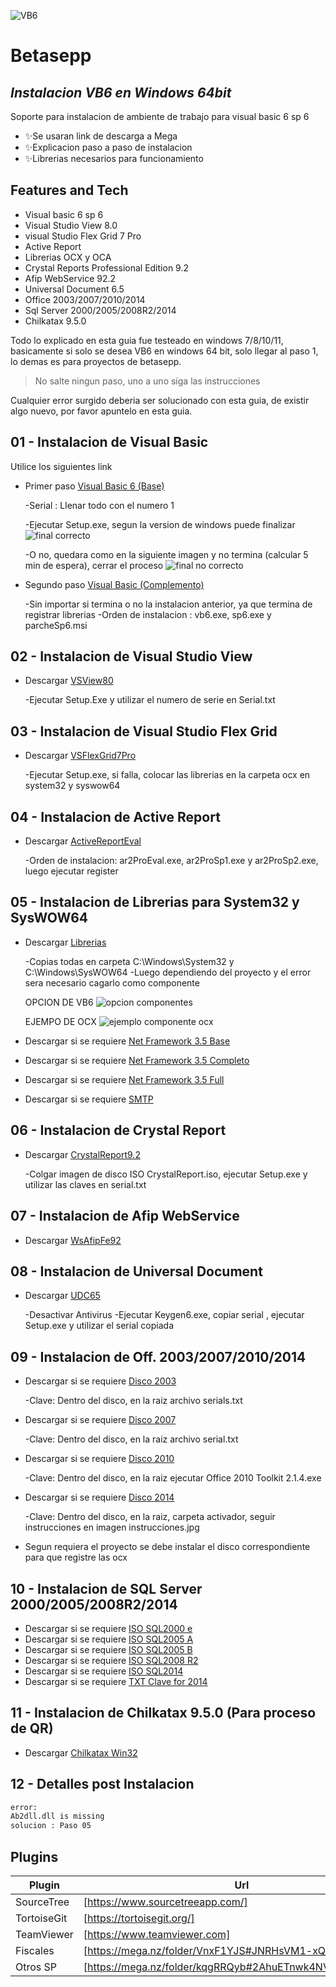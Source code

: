 ![VB6](https://github.com/andresGitDev/InstallVb6InW64Bit/blob/master/images/logo-vb6.jpg)
# Betasepp
## _Instalacion VB6 en Windows 64bit_

Soporte para instalacion de ambiente de trabajo para visual basic 6 sp 6

- ✨Se usaran link de descarga a Mega
- ✨Explicacion paso a paso de instalacion
- ✨Librerias necesarios para funcionamiento

## Features and Tech

- Visual basic 6 sp 6
- Visual Studio View 8.0
- visual Studio Flex Grid 7 Pro
- Active Report
- Librerias OCX y OCA
- Crystal Reports Professional Edition 9.2
- Afip WebService 92.2
- Universal Document 6.5
- Office 2003/2007/2010/2014
- Sql Server 2000/2005/2008R2/2014
- Chilkatax 9.5.0

Todo lo explicado en esta guia fue testeado en windows 7/8/10/11, basicamente si solo se desea VB6 en windows 64 bit, solo llegar al paso 1, lo demas es para proyectos de betasepp.

> No salte ningun paso, uno a uno siga las instrucciones

Cualquier error surgido deberia ser solucionado con esta guia, de existir algo nuevo, por favor apuntelo en esta guia.

## 01 - Instalacion de Visual Basic

Utilice los siguientes link

- Primer paso [Visual Basic 6 (Base)](https://mega.nz/file/EiQk1ZAQ#AIew-VCsE87Z3rzMdseyFun9B1XZUbZPwUBcWw224oc)

    -Serial : Llenar todo con el numero 1

    -Ejecutar Setup.exe, segun la version de windows puede finalizar
    ![final correcto](https://github.com/andresGitDev/InstallVb6InW64Bit/blob/master/images/install-vb6-final.JPG)

    -O no, quedara como en la siguiente imagen y no termina (calcular 5 min de espera), cerrar el proceso
        ![final no correcto](https://github.com/andresGitDev/InstallVb6InW64Bit/blob/master/images/install-vb6-no-final.JPG)

- Segundo paso [Visual Basic (Complemento)](https://mega.nz/file/N2BjlKzJ#xir3Ayg3MXNRFpXMBvBbnWllSWb7Ri-rjnAdk8qPDpA)

    -Sin importar si termina o no la instalacion anterior, ya que termina de registrar librerias
    -Orden de instalacion : vb6.exe, sp6.exe y parcheSp6.msi

## 02 - Instalacion de Visual Studio View

- Descargar [VSView80](https://mega.nz/file/szZRUSZA#KwjIYDvKBi9aYr-I1Rn5VP5J4QreD2EX1zoQxb-VQD4)

    -Ejecutar Setup.Exe y utilizar el numero de serie en Serial.txt

## 03 - Instalacion de Visual Studio Flex Grid

- Descargar [VSFlexGrid7Pro](https://mega.nz/file/M2ZQTKhJ#4xvYmnHZw2IqqBJq-8voCjItgCYq3KwoY1EzCGZww7A)

    -Ejecutar Setup.exe, si falla, colocar las librerias en la carpeta ocx en system32 y syswow64


## 04 - Instalacion de Active Report

- Descargar [ActiveReportEval](https://mega.nz/file/c6pgBIgK#em8PYckVOKWUwL_INcGvdYLoYos6gF0OB9MI58nw7bs)

    -Orden de instalacion: ar2ProEval.exe, ar2ProSp1.exe y ar2ProSp2.exe, luego ejecutar register


## 05 - Instalacion de Librerias para System32 y SysWOW64

- Descargar [Librerias](https://mega.nz/file/4y50RZKZ#_gQED-0EesXrdNjIV1iKThVhgWAI_kz4ys-w_9SUoVc)

    -Copias todas en carpeta C:\Windows\System32 y C:\Windows\SysWOW64
    -Luego dependiendo del proyecto y el error sera necesario cagarlo como componente

    OPCION DE VB6
    ![opcion componentes](https://github.com/andresGitDev/InstallVb6InW64Bit/blob/master/images/menu-componentes.jpg)

    EJEMPO DE OCX
    ![ejemplo componente ocx](https://github.com/andresGitDev/InstallVb6InW64Bit/blob/master/images/ejemplo-componente.jpg)

- Descargar si se requiere [Net Framework 3.5 Base](https://mega.nz/file/YiAlVaxK#xgnVRY5MbdsaQIn42dCKs9zpg2O2B2s-RFngUkdBSbc)

- Descargar si se requiere  [Net Framework 3.5 Completo](https://mega.nz/file/Y3ATyLpT#XeZUq5qCCaIfTselzPsBvUmmApdfOod2mAfswnhhemk)

- Descargar si se requiere  [Net Framework 3.5 Full](https://mega.nz/file/4yhFFaIb#hnXJhDCHZOJ36BFxz-NbtjsCQyTb5290ac5Ms1CM8Vw)

- Descargar si se requiere  [SMTP](https://mega.nz/file/J7A3WIIA#nGMubwew62zpc4R-XySELO1KOyHz4SJAJcEXTiC9BSE)

## 06 - Instalacion de Crystal Report

- Descargar [CrystalReport9.2](https://mega.nz/file/07QVWQQb#1tn_Rhxoms66WPEvVzi5k5U92g_beasYn2QkRItvyhM)

    -Colgar imagen de disco ISO CrystalReport.iso, ejecutar Setup.exe y utilizar las claves en serial.txt


## 07 - Instalacion de Afip WebService

- Descargar [WsAfipFe92](https://mega.nz/file/syI0hb7J#tT5dwB2egq2ZnHf1x6ljyMKANSlUfEhNFhpvOZEOo6c)


## 08 - Instalacion de Universal Document

- Descargar [UDC65](https://mega.nz/file/Z2hiyKQI#wwEHBAcSoIhdBlZHAahjiZOOvr8ZjdFDPdzVgKGhd1A)

    -Desactivar Antivirus
    -Ejecutar Keygen6.exe, copiar serial , ejecutar Setup.exe y utilizar el serial copiada


## 09 - Instalacion de Off. 2003/2007/2010/2014

- Descargar si se requiere [Disco 2003](https://mega.nz/file/c3YGRSQa#y4U7UKhQPTJSRsmE4S1plpq_2PmehRl3_KMyRWMfZPA)

    -Clave: Dentro del disco, en la raiz archivo serials.txt

- Descargar si se requiere [Disco 2007](https://mega.nz/file/07x1XRja#bqAisilVM6qPErS5_SDAwnjFck2CXhJAyxGWEhvJx2M)

    -Clave: Dentro del disco, en la raiz archivo serial.txt

- Descargar si se requiere [Disco 2010](https://mega.nz/file/Qjgl0YDT#Bll2J5iSSjsTgad-SO2haaGigsr1O00o1cD8_2qvKQs)

    -Clave: Dentro del disco, en la raiz ejecutar Office 2010 Toolkit 2.1.4.exe

- Descargar si se requiere [Disco 2014](https://mega.nz/file/hm4RgRJB#a3zCHCj7GvJjQ-wys-8LjQygfJftXYdRwsAiBrWFkv0)

    -Clave: Dentro del disco, en la raiz, carpeta activador, seguir instrucciones en imagen instrucciones.jpg

- Segun requiera el proyecto se debe instalar el disco correspondiente para que registre las ocx

## 10 - Instalacion de SQL Server 2000/2005/2008R2/2014

- Descargar si se requiere [ISO SQL2000 e](https://mega.nz/file/pywiUDpI#GxWJwmVl02VbJaA1DuT7zz_9deJFQ--Q0E6alH6znBU)
- Descargar si se requiere [ISO SQL2005 A](https://mega.nz/file/13QUXQKD#FPEZTGCj3pQWOsw0RyeG9xlj_CIRvzFpmCdZtHz-k30)
- Descargar si se requiere [ISO SQL2005 B](https://mega.nz/file/4uI1ES5L#uDgZxQ07LLoRSBxTQgJof5HSuf0iMLPF87-qRPEl4oA)
- Descargar si se requiere [ISO SQL2008 R2](https://mega.nz/file/F2BiSASC#u7KHCdJtOQfxQX2iUPUZYlBhdVZUr1C8Czkt3NxCCe4)
- Descargar si se requiere [ISO SQL2014](https://mega.nz/file/JuRl2TCZ#X8MyPK8HrTEq2GIniJ2EpNevUB299c5hbQohtSyhRpc)
- Descargar si se requiere [TXT Clave for 2014](https://mega.nz/file/o2ZG2SrD#1x1soWnQ_9duh205apTNppDWwaB6Z-NlFgEvOCS67go)


## 11 - Instalacion de Chilkatax 9.5.0 (Para proceso de QR)

- Descargar [Chilkatax Win32](https://mega.nz/file/53QVHQiY#NK_2bgsP69xs2sXAOD6H3gCoOdouyfrs-NaQouZfr3I)

## 12 - Detalles post Instalacion
```sh
error:
Ab2dll.dll is missing
solucion : Paso 05
```

## Plugins

| Plugin | Url |
| ------ | ------ |
| SourceTree | [https://www.sourcetreeapp.com/] |
| TortoiseGit | [https://tortoisegit.org/] |
| TeamViewer | [https://www.teamviewer.com] |
| Fiscales | [https://mega.nz/folder/VnxF1YJS#JNRHsVM1-xQtM53qIdzHNw] |
| Otros SP | [https://mega.nz/folder/kqgRRQyb#2AhuETnwk4NVHubZH7qZuw] |
